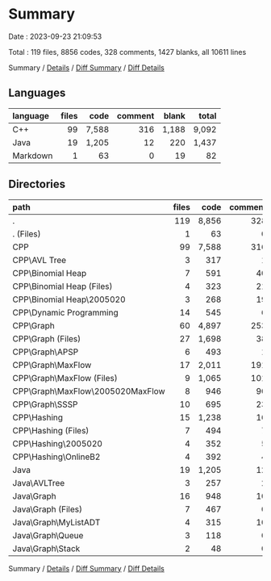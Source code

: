 # Summary

Date : 2023-09-23 21:09:53

Total : 119 files,  8856 codes, 328 comments, 1427 blanks, all 10611 lines

Summary / [Details](details.md) / [Diff Summary](diff.md) / [Diff Details](diff-details.md)

## Languages
| language | files | code | comment | blank | total |
| :--- | ---: | ---: | ---: | ---: | ---: |
| C++ | 99 | 7,588 | 316 | 1,188 | 9,092 |
| Java | 19 | 1,205 | 12 | 220 | 1,437 |
| Markdown | 1 | 63 | 0 | 19 | 82 |

## Directories
| path | files | code | comment | blank | total |
| :--- | ---: | ---: | ---: | ---: | ---: |
| . | 119 | 8,856 | 328 | 1,427 | 10,611 |
| . (Files) | 1 | 63 | 0 | 19 | 82 |
| CPP | 99 | 7,588 | 316 | 1,188 | 9,092 |
| CPP\\AVL Tree | 3 | 317 | 1 | 46 | 364 |
| CPP\\Binomial Heap | 7 | 591 | 40 | 95 | 726 |
| CPP\\Binomial Heap (Files) | 4 | 323 | 21 | 53 | 397 |
| CPP\\Binomial Heap\\2005020 | 3 | 268 | 19 | 42 | 329 |
| CPP\\Dynamic Programming | 14 | 545 | 6 | 75 | 626 |
| CPP\\Graph | 60 | 4,897 | 253 | 795 | 5,945 |
| CPP\\Graph (Files) | 27 | 1,698 | 38 | 339 | 2,075 |
| CPP\\Graph\\APSP | 6 | 493 | 1 | 67 | 561 |
| CPP\\Graph\\MaxFlow | 17 | 2,011 | 191 | 278 | 2,480 |
| CPP\\Graph\\MaxFlow (Files) | 9 | 1,065 | 101 | 148 | 1,314 |
| CPP\\Graph\\MaxFlow\\2005020MaxFlow | 8 | 946 | 90 | 130 | 1,166 |
| CPP\\Graph\\SSSP | 10 | 695 | 23 | 111 | 829 |
| CPP\\Hashing | 15 | 1,238 | 16 | 177 | 1,431 |
| CPP\\Hashing (Files) | 7 | 494 | 7 | 75 | 576 |
| CPP\\Hashing\\2005020 | 4 | 352 | 5 | 53 | 410 |
| CPP\\Hashing\\OnlineB2 | 4 | 392 | 4 | 49 | 445 |
| Java | 19 | 1,205 | 12 | 220 | 1,437 |
| Java\\AVLTree | 3 | 257 | 2 | 41 | 300 |
| Java\\Graph | 16 | 948 | 10 | 179 | 1,137 |
| Java\\Graph (Files) | 7 | 467 | 0 | 73 | 540 |
| Java\\Graph\\MyListADT | 4 | 315 | 10 | 58 | 383 |
| Java\\Graph\\Queue | 3 | 118 | 0 | 32 | 150 |
| Java\\Graph\\Stack | 2 | 48 | 0 | 16 | 64 |

Summary / [Details](details.md) / [Diff Summary](diff.md) / [Diff Details](diff-details.md)